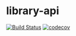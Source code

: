 # library-api
[![Build Status](https://travis-ci.org/cursodsousa/library-api.svg?branch=master)](https://travis-ci.org/cursodsousa/library-api)
[![codecov](https://codecov.io/gh/cursodsousa/library-api/branch/master/graph/badge.svg)](https://codecov.io/gh/cursodsousa/library-api)
